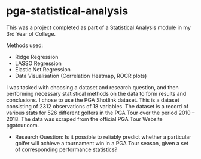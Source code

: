 # pga-statistical-analysis

This was a project completed as part of a Statistical Analysis module in my 3rd Year of College. 

Methods used: 

- Ridge Regression
- LASSO Regression
- Elastic Net Regression
- Data Visualisation (Correlation Heatmap, ROCR plots)

I was tasked with choosing a dataset and research question, and then performing necessary statistical methods on the data to form results and conclusions. I chose to use the PGA Shotlink dataset. This is a dataset consisting of 2312 observations of 18 variables. The dataset is a record of various stats for 526 different golfers in the PGA Tour over the period 2010 – 2018. The data was scraped from the official PGA Tour Website pgatour.com.

- Research Question:
Is it possible to reliably predict whether a particular golfer will achieve a tournament win in a
PGA Tour season, given a set of corresponding performance statistics?
